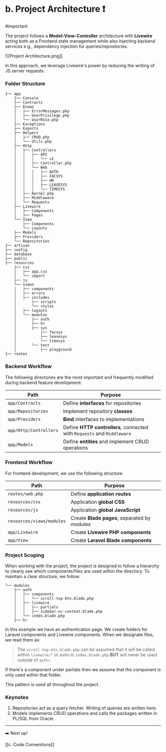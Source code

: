 # b. Project Architecture ❗️

#important

The project follows a **Model-View-Controller** architecture with **Livewire** acting both as a Frontend state management while also injecting backend services e.g., dependency injection for queries/repositories.

![[Project Architecture.png]]

In this approach, we leverage Livewire's power by reducing the writing of JS server requests. 

### Folder Structure

```
├── app
    ├── Console
    ├── Contracts
    ├── Enums
    │   ├── ErrorMessages.php
    │   ├── UserPrivilege.php
    │   └── UserRole.php
    ├── Exceptions
    ├── Exports
    ├── Helpers
    │   ├── CRUD.php
    │   └── Utils.php
    ├── Http
    │   ├── Controllers
    │   │   ├── API
    │   │   │   └── v1
    │   │   ├── Controller.php
    │   │   └── Web
    │   │   │   ├── AUTH
    │   │   │   ├── FACSYS
    │   │   │   ├── HR
    │   │   │   ├── LEAVESYS
    │   │   │   └── TIMESYS
    │   ├── Kernel.php
    │   ├── Middleware
    │   └── Requests
    ├── Livewire
    │   ├── Components
    │   ├── Pages
    └── View
		├── Components
		└── Layouts
	├── Models
	├── Providers
	└── Repositories
├── artisan
├── config
├── database
├── public
├── resources
    ├── css
    │   ├── app.css
    │   └── import
    ├── js
    └── views
    │   ├── components
    │   ├── errors
    │   ├── includes
    │       ├── scripts
    │       └── styles
    │   ├── layouts
    │   └── modules
    │       ├── auth
    │       ├── hr
    │       ├── sys
    │           ├── facsys
    │           ├── leavesys
    │           └── timesys
    │       └── test
    │           ├── playground
├── routes
```

### Backend Workflow

The following directories are the most important and frequently modified during backend feature development:

| Path                     | Purpose                                                                 |
|--------------------------|-------------------------------------------------------------------------|
| `app/Contracts`          | Define **interfaces** for repositories                                 |
| `app/Repositories`       | Implement repository **classes**                                       |
| `app/Providers`          | **Bind** interfaces to implementations                                 |
| `app/Http/Controllers`   | Define **HTTP controllers**, connected with `Requests` and `Middleware` |
| `app/Models`             | Define **entities** and implement CRUD operations                      |

### Frontend Workflow

For frontend development, we use the following structure:

| Path                      | Purpose                                      |
| ------------------------- | -------------------------------------------- |
| `routes/web.php`          | Define **application routes**                |
| `resources/css`           | Application **global CSS**                   |
| `resources/js`            | Application **global JavaScript**            |
| `resources/views/modules` | Create **Blade pages**, separated by modules |
| `app/Livewire`            | Create **Livewire PHP components**           |
| `app/View`                | Create **Laravel Blade components**          |

### Project Scoping

When working with the project, the project is designed to follow a hierarchy to clearly see which components/files are used within the directory. To maintain a clear structure, we follow:

```
└── modules
    ├── auth
    │   ├── components
    │   │   └── scroll-top-btn.blade.php
    │   ├── livewire
    │   │   ├── partials
    │   │   ├── sidebar-oc-content.blade.php
    │   └── index.blade.php
    ├── hr
```

In this example we have an authentication page. We create folders for Laravel components and Livewire components. When we designate files, we read them as: 

> The `scroll-top-btn.blade.php` can be assumed that it will be called within `livewire/*` or even in `index.blade.php` **BUT** will never be used outside of `auth/`. 

If there's a component under partials then we assume that the component is only used within that folder. 

This pattern is used all throughout the project.

### Keynotes

1. Repositories act as a query fetcher. Writing of queries are written here.
2. Models implements CRUD operations and calls the packages written in PL/SQL from Oracle.

---

➡️ Next up!

[[c. Code Conventions]]